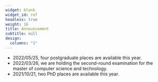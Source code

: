 ```yaml
---
widget: blank
widget_id: ref
headless: true
weight: 16
title: Announcement
subtitle: null
design:
  columns: "1"
---
```


- 2022/05/25, four postgraduate places are available this year.
- 2022/03/26, we are holding the second-round examination for the master of computer science and technology.
- 2021/10/21, two PhD places are available this year.
